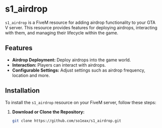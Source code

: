 # s1_airdrop

`s1_airdrop` is a FiveM resource for adding airdrop functionality to your GTA V server. This resource provides features for deploying airdrops, interacting with them, and managing their lifecycle within the game.

## Features

- **Airdrop Deployment:** Deploy airdrops into the game world.
- **Interaction:** Players can interact with airdrops.
- **Configurable Settings:** Adjust settings such as airdrop frequency, location and more.

## Installation

To install the `s1_airdrop` resource on your FiveM server, follow these steps:

1. **Download or Clone the Repository:**

   ```bash
   git clone https://github.com/so1eax/s1_airdrop.git
